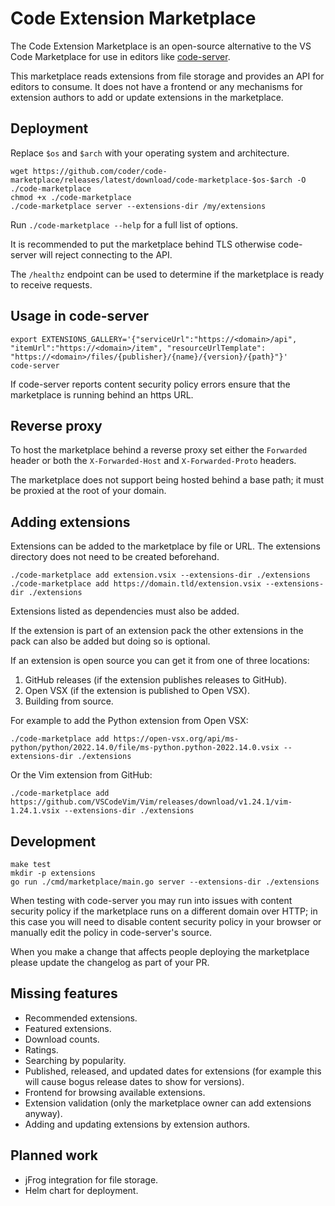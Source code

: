 # Code Extension Marketplace

The Code Extension Marketplace is an open-source alternative to the VS Code
Marketplace for use in editors like
[code-server](https://github.com/cdr/code-server).

This marketplace reads extensions from file storage and provides an API for
editors to consume. It does not have a frontend or any mechanisms for extension
authors to add or update extensions in the marketplace.

## Deployment

Replace `$os` and `$arch` with your operating system and architecture.

```
wget https://github.com/coder/code-marketplace/releases/latest/download/code-marketplace-$os-$arch -O ./code-marketplace
chmod +x ./code-marketplace
./code-marketplace server --extensions-dir /my/extensions
```

Run `./code-marketplace --help` for a full list of options.

It is recommended to put the marketplace behind TLS otherwise code-server will
reject connecting to the API.

The `/healthz` endpoint can be used to determine if the marketplace is ready to
receive requests.

## Usage in code-server

```
export EXTENSIONS_GALLERY='{"serviceUrl":"https://<domain>/api", "itemUrl":"https://<domain>/item", "resourceUrlTemplate": "https://<domain>/files/{publisher}/{name}/{version}/{path}"}'
code-server
```

If code-server reports content security policy errors ensure that the
marketplace is running behind an https URL.

## Reverse proxy

To host the marketplace behind a reverse proxy set either the `Forwarded` header
or both the `X-Forwarded-Host` and `X-Forwarded-Proto` headers.

The marketplace does not support being hosted behind a base path; it must be
proxied at the root of your domain.

## Adding extensions

Extensions can be added to the marketplace by file or URL.  The extensions
directory does not need to be created beforehand.

```
./code-marketplace add extension.vsix --extensions-dir ./extensions
./code-marketplace add https://domain.tld/extension.vsix --extensions-dir ./extensions
```

Extensions listed as dependencies must also be added.

If the extension is part of an extension pack the other extensions in the pack
can also be added but doing so is optional.

If an extension is open source you can get it from one of three locations:

1. GitHub releases (if the extension publishes releases to GitHub).
2. Open VSX (if the extension is published to Open VSX).
3. Building from source.

For example to add the Python extension from Open VSX:

```
./code-marketplace add https://open-vsx.org/api/ms-python/python/2022.14.0/file/ms-python.python-2022.14.0.vsix --extensions-dir ./extensions
```

Or the Vim extension from GitHub:

```
./code-marketplace add https://github.com/VSCodeVim/Vim/releases/download/v1.24.1/vim-1.24.1.vsix --extensions-dir ./extensions
```

## Development

```
make test
mkdir -p extensions
go run ./cmd/marketplace/main.go server --extensions-dir ./extensions
```

When testing with code-server you may run into issues with content security
policy if the marketplace runs on a different domain over HTTP; in this case you
will need to disable content security policy in your browser or manually edit
the policy in code-server's source.

When you make a change that affects people deploying the marketplace please
update the changelog as part of your PR.

## Missing features

- Recommended extensions.
- Featured extensions.
- Download counts.
- Ratings.
- Searching by popularity.
- Published, released, and updated dates for extensions (for example this will
  cause bogus release dates to show for versions).
- Frontend for browsing available extensions.
- Extension validation (only the marketplace owner can add extensions anyway).
- Adding and updating extensions by extension authors.

## Planned work

- jFrog integration for file storage.
- Helm chart for deployment.
